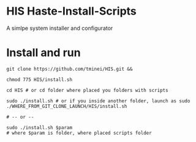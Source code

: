 # HIS Haste-Install-Scripts
A simlpe system installer and configurator

# Install and run
```
git clone https://github.com/tminei/HIS.git &&

chmod 775 HIS/install.sh

cd HIS # or cd folder where placed you folders with scripts

sudo ./install.sh # or if you inside another folder, launch as sudo ./WHERE_FROM_GIT_CLONE_LAUNCH/HIS/install.sh

# -- or --

sudo ./install.sh $param
# where $param is folder, where placed scripts folder
```
